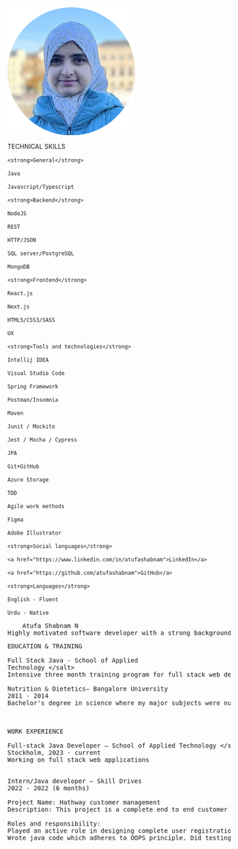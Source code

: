 


<img src="images/image1.png" width="" alt="alt_text" title="image_tooltip">

<p>

TECHNICAL SKILLS
<p>

    <strong>General</strong>
<p>

    Java
<p>

    Javascript/Typescript
<p>

    <strong>Backend</strong>
<p>

    NodeJS
<p>

    REST
<p>

    HTTP/JSON
<p>

    SQL server/PostgreSQL
<p>

    MongoDB
<p>

    <strong>Frontend</strong>
<p>

    React.js
<p>

    Next.js
<p>

    HTML5/CSS3/SASS
<p>

    UX
<p>

    <strong>Tools and technologies</strong>
<p>

    Intellij IDEA
<p>

    Visual Studio Code
<p>

    Spring Framework
<p>

    Postman/Insomnia
<p>

    Maven
<p>

    Junit / Mockito
<p>

    Jest / Mocha / Cypress
<p>

    JPA
<p>

    Git+GitHub
<p>

    Azure Storage
<p>

    TDD
<p>

    Agile work methods
<p>

    Figma
<p>

    Adobe Illustrator
<p>

    <strong>Social languages</strong>
<p>

    <a href="https://www.linkedin.com/in/atufashabnam">LinkedIn</a>
<p>

    <a href="https://github.com/atufashabnam">GitHub</a>
<p>

    <strong>Languages</strong>
<p>

    English - Fluent
<p>

    Urdu - Native
   </td>
   <td>



<pre class="prettyprint">    Atufa Shabnam N
Highly motivated software developer with a strong background in computer science and a deep passion for coding and development. Originally from India and currently residing in Stockholm, I bring a multicultural perspective to my work. Skilled in multiple programming languages, web development technologies.. Experienced in collaborating with teams to deliver high-quality code within tight deadlines. Strong problem-solving, analytical, and communication skills.</pre>





<pre class="prettyprint">EDUCATION & TRAINING

Full Stack Java - School of Applied
Technology &lt;/salt>
Intensive three month training program for full stack web development with a focus on TDD, mob programming, and applied learning.

Nutrition & Dietetics– Bangalore University
2011 - 2014
Bachelor's degree in science where my major subjects were nutrition, chemistry and zoology



WORK EXPERIENCE

Full-stack Java Developer – School of Applied Technology &lt;/salt>
Stockholm, 2023 - current
Working on full stack web applications


Intern/Java developer – Skill Drives
2022 - 2022 (6 months) 

Project Name: Hathway customer management
Description: This project is a complete end to end customer management solution. It manages the complete customer life cycle from onboarding till maintenance.

Roles and responsibility:
Played an active role in designing complete user registration flow.
Wrote java code which adheres to OOPS principle. Did testing of code written by peers.</pre>


   </td>
  </tr>
</table>


